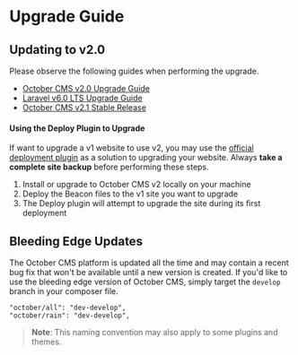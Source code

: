 # Upgrade Guide

## Updating to v2.0

Please observe the following guides when performing the upgrade.

- [October CMS v2.0 Upgrade Guide](https://octobercms.com/support/article/rn-13)
- [Laravel v6.0 LTS Upgrade Guide](https://octobercms.com/support/article/rn-11)
- [October CMS v2.1 Stable Release](https://octobercms.com/support/article/rn-27)

#### Using the Deploy Plugin to Upgrade

If want to upgrade a v1 website to use v2, you may use the [official deployment plugin](https://octobercms.com/plugin/rainlab-deploy) as a solution to upgrading your website. Always **take a complete site backup** before performing these steps.

1. Install or upgrade to October CMS v2 locally on your machine
2. Deploy the Beacon files to the v1 site you want to upgrade
3. The Deploy plugin will attempt to upgrade the site during its first deployment

## Bleeding Edge Updates

The October CMS platform is updated all the time and may contain a recent bug fix that won't be available until a new version is created. If you'd like to use the bleeding edge version of October CMS, simply target the `develop` branch in your composer file.

    "october/all": "dev-develop",
    "october/rain": "dev-develop",

> **Note**: This naming convention may also apply to some plugins and themes.
